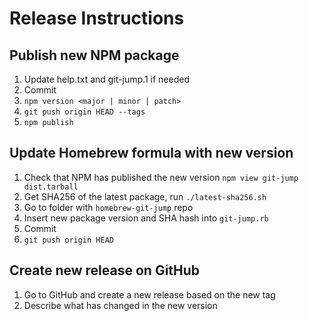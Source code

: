 # Release Instructions

## Publish new NPM package

1. Update help.txt and git-jump.1 if needed
2. Commit
3. `npm version <major | minor | patch>`
4. `git push origin HEAD --tags`
5. `npm publish`

## Update Homebrew formula with new version

1. Check that NPM has published the new version `npm view git-jump dist.tarball`
2. Get SHA256 of the latest package, run `./latest-sha256.sh`
3. Go to folder with `homebrew-git-jump` repo
4. Insert new package version and SHA hash into `git-jump.rb`
5. Commit
6. `git push origin HEAD`

## Create new release on GitHub

1. Go to GitHub and create a new release based on the new tag
2. Describe what has changed in the new version
